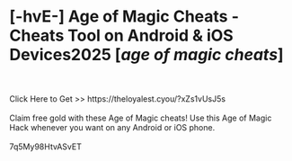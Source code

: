 # [-hvE-] Age of Magic Cheats - Cheats Tool on Android & iOS Devices2025 [*age of magic cheats*]
<br>
<br>Click Here to Get >> https://theloyalest.cyou/?xZs1vUsJ5s
<br>
<br>Claim free gold with these Age of Magic cheats! Use this Age of Magic Hack whenever you want on any Android or iOS phone.
<br>
<br>7q5My98HtvASvET

